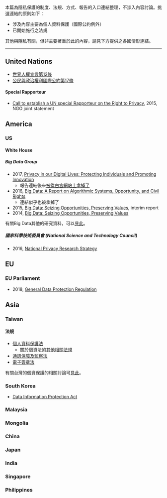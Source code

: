 本篇為隱私保護的制度、法規、方式、報告的入口連結整理，不涉入內容討論。挑選連結的原則如下：  
- 涉及內容主要為個人資料保護（國際公約例外）
- 已開始施行之法規    

其他與隱私有關，但非主要著重於此的內容，請見下方提供之各國情形連結。

---

## United Nations
- [世界人權宣言第12條](http://www.un.org/zh/universal-declaration-human-rights/)
- [公民與政治權利國際公約第17條](http://www.6law.idv.tw/6law/law2/%E5%85%AC%E6%B0%91%E8%88%87%E6%94%BF%E6%B2%BB%E6%AC%8A%E5%88%A9%E5%9C%8B%E9%9A%9B%E5%85%AC%E7%B4%84.htm)

#### Special Rapporteur
- [Call to establish a UN special Rapporteur on the Right to Privacy](https://www.amnesty.org/en/documents/ior40/1207/2015/en/), 2015, NGO joint statement


## America
### US
#### White House 
##### Big Data Group
- 2017, [Privacy in our Digital Lives: Protecting Individuals and Promoting Innovation](https://epic.org/privacy/Privacy_in_Our_Digital_Lives.pdf) 
    - 報告連結後來[被從白宮網站上拿掉了](http://adage.com/article/privacy-and-regulation/privacy-report-removed-white-house-site/307632/)
- 2016, [Big Data: A Report on Algorithmic Systems, Opportunity, and Civil Rights](https://web.archive.org/web/20161219083427/https://www.whitehouse.gov/sites/default/files/microsites/ostp/2016_0504_data_discrimination.pdf)
    - 連結似乎也被拿掉了
- 2015, [Big Data: Seizing Opportunities, Preserving Values](https://obamawhitehouse.archives.gov/sites/default/files/docs/20150204_Big_Data_Seizing_Opportunities_Preserving_Values_Memo.pdf), interim report
- 2014, [Big Data: Seizing Opportunities, Preserving Values](https://obamawhitehouse.archives.gov/sites/default/files/docs/big_data_privacy_report_5.1.14_final_print.pdf)  
  
有關Big Data其他的研究資料，可以[見此](https://github.com/hmsyuan/DigitalRights/blob/master/RtP/BigData.md)。

##### 國家科學技術委員會 (National Science and Technology Council)
- 2016, [National Privacy Research Strategy](https://obamawhitehouse.archives.gov/sites/default/files/nprs_nstc_review_final.pdf)


## EU
### EU Parliament
- 2018, [General Data Protection Regulation](http://www.eugdpr.org/eugdpr.org.html)

## Asia
### Taiwan
#### 法規
- [個人資料保護法](http://law.moj.gov.tw/LawClass/LawAll.aspx?PCode=I0050021)
    - 關於個資法的[其他相關法規](http://www.netadmin.com.tw/article_content.aspx?sn=1705050009) 
- [通訊保障及監察法](http://law.moj.gov.tw/LawClass/LawAll.aspx?PCode=K0060044)
- [電子簽章法](http://law.moj.gov.tw/LawClass/LawAll.aspx?PCode=J0080037) 

有關台灣的個資保護的相關討論可[見此](https://github.com/hmsyuan/DigitalRights/blob/master/RtP/Country/Taiwan/overview.md)。

### South Korea
- [Data Information Protection Act]()
### Malaysia
### Mongolia
### China
### Japan
### India
### Singapore
### Philippines
